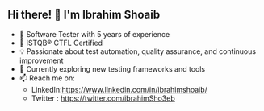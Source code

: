 ## Hi there! 👋 I'm Ibrahim Shoaib

- 🌱 Software Tester with 5 years of experience
- 🌟 ISTQB® CTFL Certified
- 💡 Passionate about test automation, quality assurance, and continuous improvement
- 🚀 Currently exploring new testing frameworks and tools
- 📫 Reach me on:
  - LinkedIn:https://www.linkedin.com/in/ibrahimshoaib/
  - Twitter : https://twitter.com/ibrahimSho3eb



